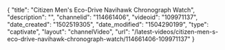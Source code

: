 {
    "title": "Citizen Men's Eco-Drive Navihawk Chronograph Watch",
    "description": "",
    "channelid": "114661406",
    "videoid": "109971137",
    "date_created": "1502519305",
    "date_modified": "1504290199",
    "type": "captivate",
    "layout": "channelVideo",
    "url": "\/latest-videos\/citizen-men-s-eco-drive-navihawk-chronograph-watch\/114661406-109971137"
}